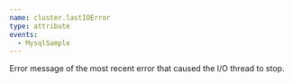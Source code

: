 ```yaml
---
name: cluster.lastIOError
type: attribute
events:
  - MysqlSample
---
```


Error message of the most recent error that caused the I/O thread to stop.